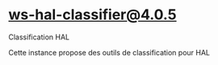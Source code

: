 # ws-hal-classifier@4.0.5

Classification HAL

Cette instance propose des outils de classification pour HAL
